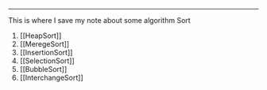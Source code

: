 
---

This is where I save my note about some algorithm Sort 
1. [[HeapSort]]
2. [[MeregeSort]]
3. [[InsertionSort]]
4. [[SelectionSort]]
5. [[BubbleSort]]
6. [[InterchangeSort]]